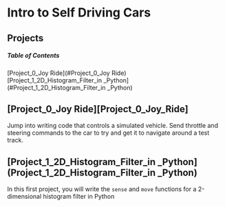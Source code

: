 # Intro to Self Driving Cars

## Projects 

##### Table of Contents  
[Project_0_Joy Ride](#Project_0_Joy Ride)  
[Project_1_2D_Histogram_Filter_in _Python](#Project_1_2D_Histogram_Filter_in _Python)  


## [Project_0_Joy Ride][Project_0_Joy_Ride]
Jump into writing code that controls a simulated vehicle. Send throttle and steering commands to the
car to try and get it to navigate around a test track.

## [Project_1_2D_Histogram_Filter_in _Python](Project_1_2D_Histogram_Filter_in _Python)
In this first project, you will write the `sense` and `move` functions for a 2-dimensional histogram filter in
Python
